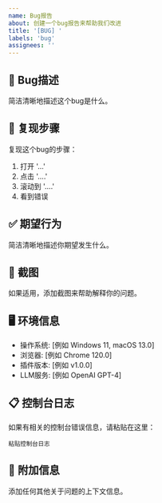```yaml
---
name: Bug报告
about: 创建一个bug报告来帮助我们改进
title: '[BUG] '
labels: 'bug'
assignees: ''
---
```


## 🐛 Bug描述
简洁清晰地描述这个bug是什么。

## 🔄 复现步骤
复现这个bug的步骤：
1. 打开 '...'
2. 点击 '....'
3. 滚动到 '....'
4. 看到错误

## ✅ 期望行为
简洁清晰地描述你期望发生什么。

## 📸 截图
如果适用，添加截图来帮助解释你的问题。

## 🖥️ 环境信息
- 操作系统: [例如 Windows 11, macOS 13.0]
- 浏览器: [例如 Chrome 120.0]
- 插件版本: [例如 v1.0.0]
- LLM服务: [例如 OpenAI GPT-4]

## 📋 控制台日志
如果有相关的控制台错误信息，请粘贴在这里：
```
粘贴控制台日志
```

## 📝 附加信息
添加任何其他关于问题的上下文信息。